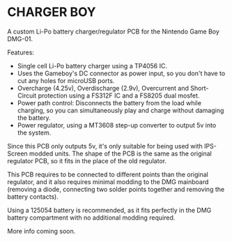 # CHARGER BOY
A custom Li-Po battery charger/regulator PCB for the Nintendo Game Boy DMG-01.

Features:
- Single cell Li-Po battery charger using a TP4056 IC.
- Uses the Gameboy's DC connector as power input, so you don't have to cut any holes for microUSB ports.
- Overcharge (4.25v), Overdischarge (2.9v), Overcurrent and Short-Circuit protection using a FS312F IC and a FS8205 dual mosfet.
- Power path control: Disconnects the battery from the load while charging, so you can simultaneously play and charge without damaging the battery.
- Power regulator, using a MT3608 step-up converter to output 5v into the system.


Since this PCB only outputs 5v, it's only suitable for being used with IPS-Screen modded units. The shape of the PCB is the same as the original regulator PCB, so it fits in the place of the old regulator.

This PCB requires to be connected to different points than the original regulator, and it also requires minimal modding to the DMG mainboard (removing a diode, connecting two solder points together and removing the battery contacts).

Using a 125054 battery is recommended, as it fits perfectly in the DMG battery compartment with no additional modding required.

More info coming soon.
